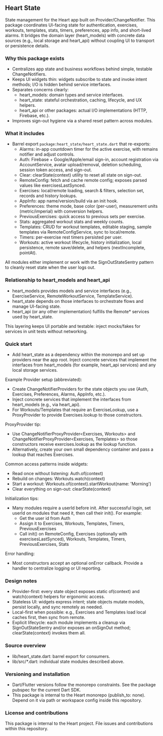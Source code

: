 ## Heart State

State management for the Heart app built on Provider/ChangeNotifier. This package coordinates UI-facing state for authentication, exercises, workouts, templates, stats, timers, preferences, app info, and short-lived alarms. It bridges the domain layer (heart_models) with concrete data sources (e.g., local storage and heart_api) without coupling UI to transport or persistence details.

### Why this package exists
- Centralizes app state and business workflows behind simple, testable ChangeNotifiers.
- Keeps UI widgets thin: widgets subscribe to state and invoke intent methods; I/O is hidden behind service interfaces.
- Separates concerns clearly:
  - heart_models: domain types and service interfaces.
  - heart_state: stateful orchestration, caching, lifecycle, and UX helpers.
  - heart_api or other packages: actual I/O implementations (HTTP, Firebase, etc.).
- Improves sign-out hygiene via a shared reset pattern across modules.

### What it includes
- Barrel export `package:heart_state/heart_state.dart` that re-exports:
  - Alarms: in-app countdown timer for the active exercise, with remains notifier and adjust controls.
  - Auth: Firebase + Google/Apple/email sign-in, account registration via AccountService, avatar upload/removal, deletion scheduling, session token access, and sign-out.
  - Clear: clearState(context) utility to reset all state on sign-out.
  - RemoteConfig: fetch and cache remote config; exposes parsed values like exercisesLastSynced.
  - Exercises: local/remote loading, search & filters, selection set, records and history lookups.
  - AppInfo: app name/version/build via an init hook.
  - Preferences: theme mode, base color (per-user), measurement units (metric/imperial) with conversion helpers.
  - PreviousExercises: quick access to previous sets per exercise.
  - Stats: aggregated workout stats and weekly counts.
  - Templates: CRUD for workout templates, editable staging, sample templates via RemoteConfigService, sync to local/remote.
  - Timers: per-exercise rest timers persisted per user.
  - Workouts: active workout lifecycle, history initialization, local persistence, remote save/delete, and helpers (nextIncomplete, pointAt).

All modules either implement or work with the SignOutStateSentry pattern to cleanly reset state when the user logs out.

### Relationship to heart_models and heart_api
- heart_models provides models and service interfaces (e.g., ExerciseService, RemoteWorkoutService, TemplateService).
- heart_state depends on those interfaces to orchestrate flows and manage UI-facing state.
- heart_api (or any other implementation) fulfills the Remote* services used by heart_state.

This layering keeps UI portable and testable: inject mocks/fakes for services in unit tests without networking.

### Quick start
- Add heart_state as a dependency within the monorepo and set up providers near the app root. Inject concrete services that implement the interfaces from heart_models (for example, heart_api services) and any local storage services.

Example Provider setup (abbreviated):
- Create ChangeNotifierProviders for the state objects you use (Auth, Exercises, Preferences, Alarms, AppInfo, etc.).
- Inject concrete services that implement the interfaces from heart_models (e.g., via heart_api).
- For Workouts/Templates that require an ExerciseLookup, use a ProxyProvider to provide Exercises.lookup to those constructors.

ProxyProvider tip:
- Use ChangeNotifierProxyProvider<Exercises, Workouts> and ChangeNotifierProxyProvider<Exercises, Templates> so those constructors receive exercises.lookup as the lookup function.
- Alternatively, create your own small dependency container and pass a lookup that reaches Exercises.

Common access patterns inside widgets:
- Read once without listening: Auth.of(context)
- Rebuild on changes: Workouts.watch(context)
- Start a workout: Workouts.of(context).startWorkout(name: 'Morning')
- Clear everything on sign-out: clearState(context)

Initialization tips:
- Many modules require a userId before init. After successful login, set userId on modules that need it, then call their init(). For example:
  - Get the user id from Auth
  - Assign it to Exercises, Workouts, Templates, Timers, PreviousExercises
  - Call init() on RemoteConfig, Exercises (optionally with exercisesLastSynced), Workouts, Templates, Timers, PreviousExercises, Stats

Error handling:
- Most constructors accept an optional onError callback. Provide a handler to centralize logging or UI reporting.

### Design notes
- Provider-first: every state object exposes static of(context) and watch(context) helpers for ergonomic access.
- Stateless UI: widgets express intent; state objects mutate models, persist locally, and sync remotely as needed.
- Local-first when possible: e.g., Exercises and Templates load local caches first, then sync from remote.
- Explicit lifecycle: each module implements a cleanup via SignOutStateSentry and/or exposes an onSignOut method; clearState(context) invokes them all.

### Source overview
- lib/heart_state.dart: barrel export for consumers.
- lib/src/*.dart: individual state modules described above.

### Versioning and installation
- Dart/Flutter versions follow the monorepo constraints. See the package pubspec for the current Dart SDK.
- This package is internal to the Heart monorepo (publish_to: none). Depend on it via path or workspace config inside this repository.

### License and contributions
This package is internal to the Heart project. File issues and contributions within this repository.
